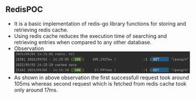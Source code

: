 ## RedisPOC
* It is a basic implementation of redis-go library functions for storing and retrieving redis cache.
* Using redis cache reduces the execution time of searching and retrieving entries when compared to any other database.
* Observation
![observation](./observation.PNG)
* As shown in above observation the first successfull request took around 105ms whereas second request which is fetched from redis cache took only around 17ms.